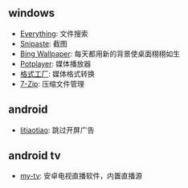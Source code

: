 ## windows  
- [Everything](https://www.voidtools.com/zh-cn/): 文件搜索
- [Snipaste](https://www.snipaste.com/): 截图
- [Bing Wallpaper](https://www.microsoft.com/zh-cn/bing/bing-wallpaper): 每天都用新的背景使桌面栩栩如生
- [Potplayer](https://potplayer.daum.net/): 媒体播放器
- [格式工厂](http://www.pcfreetime.com/formatfactory/cn/index.html): 媒体格式转换
- [7-Zip](https://www.7-zip.org/): 压缩文件管理

## android  
- [litiaotiao](https://github.com/eddlez/litiaotiao_package_backup): 跳过开屏广告

## android tv  
- [my-tv](https://github.com/lizongying/my-tv): 安卓电视直播软件，内置直播源


